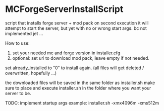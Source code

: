 # MCForgeServerInstallScript


script that installs forge server + mod pack 
on second execution it will attempt to start the server, but yet with no or wrong start args. bc not implemented jet ...

How to use:
1. set your needed mc and forge version in installer.cfg
2. optional: set url to download mod pack, leave empty if not needed.

set already_installed to "0" to install again. (all files will get deleted / overwritten, hopefully ...)

the downloaded files will be saved in the same folder as installer.sh
make sure to place and execute installer.sh in the folder where you want your server to be.

TODO:
implement startup args
example: installer.sh -xmx4096m -xms512m
